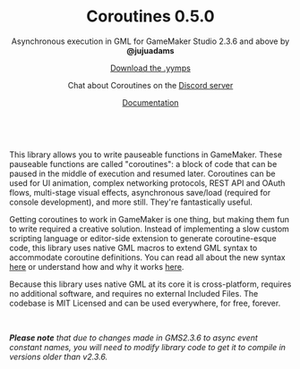 <h1 align="center">Coroutines 0.5.0</h1>

<p align="center">Asynchronous execution in GML for GameMaker Studio 2.3.6 and above by <b>@jujuadams</b></p>

<p align="center"><a href="https://github.com/JujuAdams/Coroutines/releases/">Download the .yymps</a></p>
<p align="center">Chat about Coroutines on the <a href="https://discord.gg/8krYCqr">Discord server</a></p>
<p align="center"> <a href="https://github.com/JujuAdams/Coroutines/wiki">Documentation</a></p>

&nbsp;

&nbsp;

This library allows you to write pauseable functions in GameMaker. These pauseable functions are called "coroutines": a block of code that can be paused in the middle of execution and resumed later. Coroutines can be used for UI animation, complex networking protocols, REST API and OAuth flows, multi-stage visual effects, asynchronous save/load (required for console development), and more still. They're fantastically useful.

Getting coroutines to work in GameMaker is one thing, but making them fun to write required a creative solution. Instead of implementing a slow custom scripting language or editor-side extension to generate coroutine-esque code, this library uses native GML macros to extend GML syntax to accommodate coroutine definitions. You can read all about the new syntax [here](https://github.com/JujuAdams/Coroutines/wiki/Coroutine-Syntax) or understand how and why it works [here](https://github.com/JujuAdams/Coroutines/wiki/How-do-we-extend-GML%3F).

Because this library uses native GML at its core it is cross-platform, requires no additional software, and requires no external Included Files. The codebase is MIT Licensed and can be used everywhere, for free, forever.

&nbsp;

***Please note** that due to changes made in GMS2.3.6 to async event constant names, you will need to modify library code to get it to compile in versions older than v2.3.6.*
